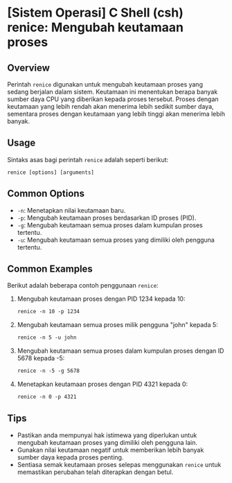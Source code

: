 # [Sistem Operasi] C Shell (csh) renice: Mengubah keutamaan proses

## Overview
Perintah `renice` digunakan untuk mengubah keutamaan proses yang sedang berjalan dalam sistem. Keutamaan ini menentukan berapa banyak sumber daya CPU yang diberikan kepada proses tersebut. Proses dengan keutamaan yang lebih rendah akan menerima lebih sedikit sumber daya, sementara proses dengan keutamaan yang lebih tinggi akan menerima lebih banyak.

## Usage
Sintaks asas bagi perintah `renice` adalah seperti berikut:

```
renice [options] [arguments]
```

## Common Options
- `-n`: Menetapkan nilai keutamaan baru.
- `-p`: Mengubah keutamaan proses berdasarkan ID proses (PID).
- `-g`: Mengubah keutamaan semua proses dalam kumpulan proses tertentu.
- `-u`: Mengubah keutamaan semua proses yang dimiliki oleh pengguna tertentu.

## Common Examples
Berikut adalah beberapa contoh penggunaan `renice`:

1. Mengubah keutamaan proses dengan PID 1234 kepada 10:
   ```csh
   renice -n 10 -p 1234
   ```

2. Mengubah keutamaan semua proses milik pengguna "john" kepada 5:
   ```csh
   renice -n 5 -u john
   ```

3. Mengubah keutamaan semua proses dalam kumpulan proses dengan ID 5678 kepada -5:
   ```csh
   renice -n -5 -g 5678
   ```

4. Menetapkan keutamaan proses dengan PID 4321 kepada 0:
   ```csh
   renice -n 0 -p 4321
   ```

## Tips
- Pastikan anda mempunyai hak istimewa yang diperlukan untuk mengubah keutamaan proses yang dimiliki oleh pengguna lain.
- Gunakan nilai keutamaan negatif untuk memberikan lebih banyak sumber daya kepada proses penting.
- Sentiasa semak keutamaan proses selepas menggunakan `renice` untuk memastikan perubahan telah diterapkan dengan betul.